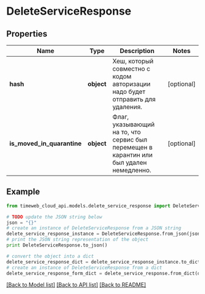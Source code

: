 # DeleteServiceResponse


## Properties
Name | Type | Description | Notes
------------ | ------------- | ------------- | -------------
**hash** | **object** | Хеш, который совместно с кодом авторизации надо будет отправить для удаления. | [optional] 
**is_moved_in_quarantine** | **object** | Флаг, указывающий на то, что сервис был перемещен в карантин или был удален немедленно. | [optional] 

## Example

```python
from timeweb_cloud_api.models.delete_service_response import DeleteServiceResponse

# TODO update the JSON string below
json = "{}"
# create an instance of DeleteServiceResponse from a JSON string
delete_service_response_instance = DeleteServiceResponse.from_json(json)
# print the JSON string representation of the object
print DeleteServiceResponse.to_json()

# convert the object into a dict
delete_service_response_dict = delete_service_response_instance.to_dict()
# create an instance of DeleteServiceResponse from a dict
delete_service_response_form_dict = delete_service_response.from_dict(delete_service_response_dict)
```
[[Back to Model list]](../README.md#documentation-for-models) [[Back to API list]](../README.md#documentation-for-api-endpoints) [[Back to README]](../README.md)


